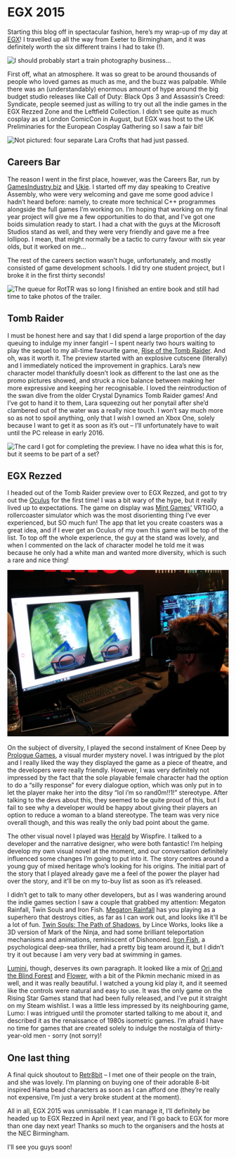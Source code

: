 # EGX 2015

Starting this blog off in spectacular fashion, here’s my wrap-up of my day at [EGX](https://www.egx.net/egx)! I travelled up all the way from Exeter to Birmingham, and it was definitely worth the six different trains I had to take (!).

![I should probably start a train photography business…](/assets/posts/egx2015/traincollage.png "I should probably start a train photography business…")

First off, what an atmosphere. It was so great to be around thousands of people who loved games as much as me, and the buzz was palpable. While there was an (understandably) enormous amount of hype around the big budget studio releases like Call of Duty: Black Ops 3 and Assassin’s Creed: Syndicate, people seemed just as willing to try out all the indie games in the EGX Rezzed Zone and the Leftfield Collection. I didn’t see quite as much cosplay as at London ComicCon in August, but EGX was host to the UK Preliminaries for the European Cosplay Gathering so I saw a fair bit! 

![Not pictured: four separate Lara Crofts that had just passed.](/assets/posts/egx2015/jokercrowd.jpg "Not pictured: four separate Lara Crofts that had just passed.")

## Careers Bar

The reason I went in the first place, however, was the Careers Bar, run by [GamesIndustry.biz](http://www.gamesindustry.biz/) and [Ukie](http://ukie.org.uk/). I started off my day speaking to Creative Assembly, who were very welcoming and gave me some good advice I hadn’t heard before: namely, to create more technical C++ programmes alongside the full games I’m working on. I’m hoping that working on my final year project will give me a few opportunities to do that, and I’ve got one boids simulation ready to start. I had a chat with the guys at the Microsoft Studios stand as well, and they were very friendly and gave me a free lollipop. I mean, that might normally be a tactic to curry favour with six year olds, but it worked on me… 

The rest of the careers section wasn’t huge, unfortunately, and mostly consisted of game development schools. I did try one student project, but I broke it in the first thirty seconds!

![The queue for RotTR was so long I finished an entire book and still had time to take photos of the trailer.](/assets/posts/egx2015/trscreens.jpg "The queue for RotTR was so long I finished an entire book and still had time to take photos of the trailer.")

## Tomb Raider

I must be honest here and say that I did spend a large proportion of the day queuing to indulge my inner fangirl – I spent nearly two hours waiting to play the sequel to my all-time favourite game, [Rise of the Tomb Raider](http://www.xbox.com/en-GB/games/rise-of-the-tomb-raider). And oh, was it worth it. The preview started with an explosive cutscene (literally) and I immediately noticed the improvement in graphics. Lara’s new character model thankfully doesn’t look as different to the last one as the promo pictures showed, and struck a nice balance between making her more expressive and keeping her recognisable. I loved the reintroduction of the swan dive from the older Crystal Dynamics Tomb Raider games! And I’ve got to hand it to them, Lara squeezing out her ponytail after she’d clambered out of the water was a really nice touch. I won’t say much more so as not to spoil anything, only that I _wish_ I owned an Xbox One, solely because I want to get it as soon as it’s out – I’ll unfortunately have to wait until the PC release in early 2016. 

![The card I got for completing the preview. I have no idea what this is for, but it seems to be part of a set?](/assets/posts/egx2015/trcard.jpg "The card I got for completing the preview. I have no idea what this is for, but it seems to be part of a set?")

## EGX Rezzed

I headed out of the Tomb Raider preview over to EGX Rezzed, and got to try out the [Oculus](https://www.oculus.com/en-us/) for the first time! I was a bit wary of the hype, but it really lived up to expectations. The game on display was [Mint Games’](http://mintgames.co.uk/) VRTIGO, a rollercoaster simulator which was the most disorienting thing I’ve ever experienced, but SO much fun! The app that let you create coasters was a great idea, and if I ever get an Oculus of my own this game will be top of the list. To top off the whole experience, the guy at the stand was lovely, and when I commented on the lack of character model he told me it was because he only had a white man and wanted more diversity, which is such a rare and nice thing!

![This guy was the one before me – he spent the whole time gripping onto the desk to orient himself.](/assets/posts/egx2015/oculus.jpg "This guy was the one before me – he spent the whole time gripping onto the desk to orient himself.")

On the subject of diversity, I played the second instalment of Knee Deep by [Prologue Games](http://www.prologuegames.com/), a visual murder mystery novel. I was intrigued by the plot and I really liked the way they displayed the game as a piece of theatre, and the developers were really friendly. However, I was very definitely not impressed by the fact that the sole playable female character had the option to do a “silly response” for every dialogue option, which was only put in to let the player make her into the ditsy “lol i’m so rand0m!!1!” stereotype. After talking to the devs about this, they seemed to be quite proud of this, but I fail to see why a developer would be happy about giving their players an option to reduce a woman to a bland stereotype. The team was very nice overall though, and this was really the only bad point about the game.

The other visual novel I played was [Herald](http://heraldgame.com/) by Wispfire. I talked to a developer and the narrative designer, who were both fantastic! I’m helping develop my own visual novel at the moment, and our conversation definitely influenced some changes I’m going to put into it. The story centres around a young guy of mixed heritage who’s looking for his origins. The initial part of the story that I played already gave me a feel of the power the player had over the story, and it’ll be on my to-buy list as soon as it’s released.

I didn’t get to talk to many other developers, but as I was wandering around the indie games section I saw a couple that grabbed my attention: Megaton Rainfall, Twin Souls and Iron Fish. [Megaton Rainfall](http://megatonrainfall.com/) has you playing as a superhero that destroys cities, as far as I can work out, and looks like it'll be a lot of fun. [Twin Souls: The Path of Shadows](http://twinsoulsgame.com/), by Lince Works, looks like a 3D version of Mark of the Ninja, and had some brilliant teleportation mechanisms and animations, reminiscent of Dishonored. [Iron Fish](http://www.ironfishgame.com/), a psychological deep-sea thriller, had a pretty big team around it, but I didn’t try it out because I am very very bad at swimming in games.

[Lumini](http://speelbaars.com/?page_id=136), though, deserves its own paragraph. It looked like a mix of [Ori and the Blind Forest](http://www.oriblindforest.com/) and [Flower](http://thatgamecompany.com/games/flower/), with a bit of the Pikmin mechanic mixed in as well, and it was really beautiful. I watched a young kid play it, and it seemed like the controls were natural and easy to use. It was the only game on the Rising Star Games stand that had been fully released, and I’ve put it straight on my Steam wishlist. I was a little less impressed by its neighbouring game, Lumo: I was intrigued until the promoter started talking to me about it, and described it as the renaissance of 1980s isometric games. I’m afraid I have no time for games that are created solely to indulge the nostalgia of thirty-year-old men - sorry (not sorry)!

## One last thing

A final quick shoutout to [Retr8bit](http://retr8bit.com/) – I met one of their people on the train, and she was lovely. I’m planning on buying one of their adorable 8-bit inspired Hama bead characters as soon as I can afford one (they’re really not expensive, I’m just a very broke student at the moment).

All in all, EGX 2015 was unmissable. If I can manage it, I’ll definitely be headed up to EGX Rezzed in April next year, and I’ll go back to EGX for more than one day next year! Thanks so much to the organisers and the hosts at the NEC Birmingham.

I'll see you guys soon!